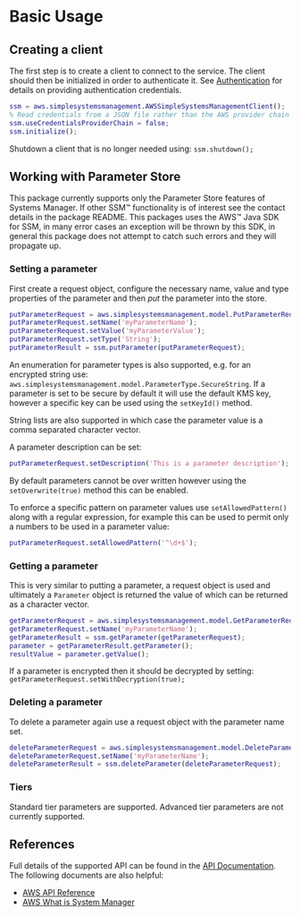 # Basic Usage

## Creating a client
The first step is to create a client to connect to the service. The client should then be initialized in order to authenticate it. See [Authentication](Authentication.m) for details on providing authentication credentials.

```matlab
ssm = aws.simplesystemsmanagement.AWSSimpleSystemsManagementClient();
% Read credentials from a JSON file rather than the AWS provider chain
ssm.useCredentialsProviderChain = false;
ssm.initialize();
```
Shutdown a client that is no longer needed using: ```ssm.shutdown();```

## Working with Parameter Store
This package currently supports only the Parameter Store features of Systems Manager. If other SSM™ functionality is of interest see the contact details in the package README. This packages uses the AWS™ Java SDK for SSM, in many error cases an exception will be thrown by this SDK, in general this package does not attempt to catch such errors and they will propagate up.

### Setting a parameter
First  create a request object, configure the necessary name, value and type properties of the parameter and then *put* the parameter into the store.

```matlab
putParameterRequest = aws.simplesystemsmanagement.model.PutParameterRequest();
putParameterRequest.setName('myParameterName');
putParameterRequest.setValue('myParameterValue');
putParameterRequest.setType('String');
putParameterResult = ssm.putParameter(putParameterRequest);
```

An enumeration for parameter types is also supported, e.g. for an encrypted string use: ```aws.simplesystemsmanagement.model.ParameterType.SecureString```. If a parameter is set to be secure by default it will use the default KMS key, however a specific key can be used using the ```setKeyId()``` method.

String lists are also supported in which case the parameter value is a comma separated character vector.

A parameter description can be set:
```matlab
putParameterRequest.setDescription('This is a parameter description');
```

By default parameters cannot be over written however using the ```setOverwrite(true)``` method this can be enabled.

To enforce a specific pattern on parameter values use ```setAllowedPattern()``` along with a regular expression, for example this can be used to permit only a numbers to be used in a parameter value:
```matlab
putParameterRequest.setAllowedPattern('^\d+$');
```


### Getting a parameter
This is very similar to putting a parameter, a request object is used and ultimately a ```Parameter``` object is returned the value of which can be returned as a character vector.

```matlab
getParameterRequest = aws.simplesystemsmanagement.model.GetParameterRequest();
getParameterRequest.setName('myParameterName');
getParameterResult = ssm.getParameter(getParameterRequest);
parameter = getParameterResult.getParameter();
resultValue = parameter.getValue();
```

If a parameter is encrypted then it should be decrypted by setting: ```            getParameterRequest.setWithDecryption(true);```



### Deleting a parameter
To delete a parameter again use a request object with the parameter name set.

```matlab
deleteParameterRequest = aws.simplesystemsmanagement.model.DeleteParameterRequest();
deleteParameterRequest.setName('myParameterName');
deleteParameterResult = ssm.deleteParameter(deleteParameterRequest);
```


### Tiers
Standard tier parameters are supported. Advanced tier parameters are not currently supported.


## References
Full details of the supported API can be found in the [API Documentation](SSMApiDoc.md). The following documents are also helpful:
* [AWS API Reference](https://docs.aws.amazon.com/AWSJavaSDK/latest/javadoc/index.html?com/amazonaws/services/simplesystemsmanagement/AWSSimpleSystemsManagementClient.html)
* [AWS What is System Manager](https://docs.aws.amazon.com/systems-manager/latest/userguide/what-is-systems-manager.html)


 [//]: #  (Copyright 2019 The MathWorks, Inc.)
